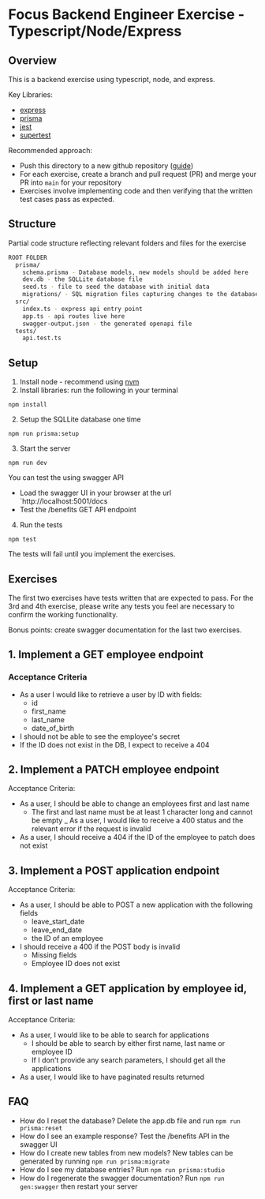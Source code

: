 # Focus Backend Engineer Exercise - Typescript/Node/Express

## Overview

This is a backend exercise using typescript, node, and express.

Key Libraries:
- [express](https://expressjs.com/en/4x/api.html)
- [prisma](https://www.prisma.io/docs/orm)
- [jest](https://jestjs.io/)
- [supertest](https://github.com/ladjs/supertest)

Recommended approach:

- Push this directory to a new github repository ([guide](https://www.digitalocean.com/community/tutorials/how-to-push-an-existing-project-to-github))
- For each exercise, create a branch and pull request (PR) and merge your PR into `main` for your repository
- Exercises involve implementing code and then verifying that the written test cases pass as expected.

## Structure

Partial code structure reflecting relevant folders and files for the exercise

```sh
ROOT FOLDER
  prisma/
    schema.prisma - Database models, new models should be added here    
    dev.db - the SQLLite database file
    seed.ts - file to seed the database with initial data
    migrations/ - SQL migration files capturing changes to the database over time    
  src/
    index.ts - express api entry point
    app.ts - api routes live here
    swagger-output.json - the generated openapi file
  tests/
    api.test.ts
```

## Setup

1. Install node - recommend using [nvm](https://docs.npmjs.com/downloading-and-installing-node-js-and-npm)
2. Install libraries: run the following in your terminal

```
npm install
```

2. Setup the SQLLite database one time
```
npm run prisma:setup
```

3. Start the server
```
npm run dev
```

You can test the using swagger API
- Load the swagger UI in your browser at the url `http://localhost:5001/docs
- Test the /benefits GET API endpoint

4. Run the tests
```
npm test
```

The tests will fail until you implement the exercises.

## Exercises

The first two exercises have tests written that are expected to pass.  For the 3rd and 4th exercise, please write any tests you feel are necessary to confirm the working functionality.

Bonus points: create swagger documentation for the last two exercises.

## 1. Implement a GET employee endpoint

### Acceptance Criteria

- As a user I would like to retrieve a user by ID with fields:
  - id
  - first_name
  - last_name
  - date_of_birth
- I should not be able to see the employee's secret
- If the ID does not exist in the DB, I expect to receive a 404

## 2. Implement a PATCH employee endpoint

Acceptance Criteria:

- As a user, I should be able to change an employees first and last name
  - The first and last name must be at least 1 character long and cannot be empty
_ As a user, I would like to receive a 400 status and the relevant error if the request is invalid
- As a user, I should receive a 404 if the ID of the employee to patch does not exist

## 3. Implement a POST application endpoint

Acceptance Criteria:

- As a user, I should be able to POST a new application with the following fields
  - leave_start_date
  - leave_end_date
  - the ID of an employee
- I should receive a 400 if the POST body is invalid
  - Missing fields
  - Employee ID does not exist

## 4. Implement a GET application by employee id, first or last name

Acceptance Criteria:

- As a user, I would like to be able to search for applications
  - I should be able to search by either first name, last name or employee ID
  - If I don't provide any search parameters, I should get all the applications
- As a user, I would like to have paginated results returned

## FAQ

- How do I reset the database?
  Delete the app.db file and run `npm run prisma:reset`
- How do I see an example response?
  Test the /benefits API in the swagger UI
- How do I create new tables from new models?
  New tables can be generated by running `npm run prisma:migrate`
- How do I see my database entries? Run `npm run prisma:studio`
- How do I regenerate the swagger documentation? Run `npm run gen:swagger` then restart your server
